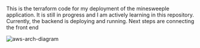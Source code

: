 This is the terraform code for my deployment of the minesweeple application. 
It is still in progress and I am actively learning in this repository.
Currently, the backend is deploying and running. Next steps are connecting the front end


![aws-arch-diagram](https://github.com/user-attachments/assets/0ea6865f-5711-40a5-8510-06fac849642c)
